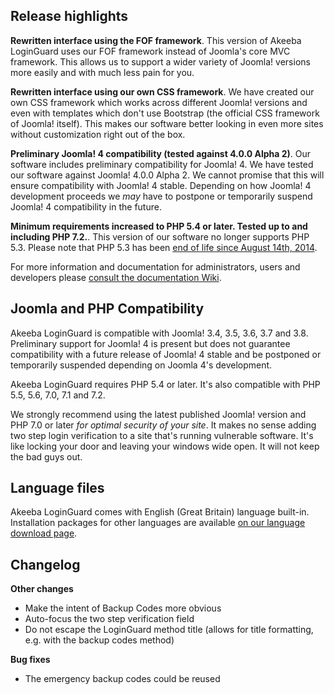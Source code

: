 ## Release highlights

**Rewritten interface using the FOF framework**. This version of Akeeba LoginGuard uses our FOF framework instead of Joomla's core MVC framework. This allows us to support a wider variety of Joomla! versions more easily and with much less pain for you.
 
**Rewritten interface using our own CSS framework**. We have created our own CSS framework which works across different Joomla! versions and even with templates which don't use Bootstrap (the official CSS framework of Joomla! itself). This makes our software better looking in even more sites without customization right out of the box.

**Preliminary Joomla! 4 compatibility (tested against 4.0.0 Alpha 2)**. Our software includes preliminary compatibility for Joomla! 4. We have tested our software against Joomla! 4.0.0 Alpha 2. We cannot promise that this will ensure compatibility with Joomla! 4 stable. Depending on how Joomla! 4 development proceeds we _may_ have to postpone or temporarily suspend Joomla! 4 compatibility in the future.

**Minimum requirements increased to PHP 5.4 or later. Tested up to and including PHP 7.2.**. This version of our software no longer supports PHP 5.3. Please note that PHP 5.3 has been [end of life since August 14th, 2014](http://php.net/eol.php).

For more information and documentation for administrators, users and developers please [consult the documentation Wiki](https://github.com/akeeba/loginguard/wiki).
 
## Joomla and PHP Compatibility

Akeeba LoginGuard is compatible with Joomla! 3.4, 3.5, 3.6, 3.7 and 3.8. Preliminary support for Joomla! 4 is present but does not guarantee compatibility with a future release of Joomla! 4 stable and be postponed or temporarily suspended depending on Joomla 4's development.

Akeeba LoginGuard requires PHP 5.4 or later. It's also compatible with PHP 5.5, 5.6, 7.0, 7.1 and 7.2.

We strongly recommend using the latest published Joomla! version and PHP 7.0 or later _for optimal security of your site_. It makes no sense adding two step login verification to a site that's running vulnerable software. It's like locking your door and leaving your windows wide open. It will not keep the bad guys out.

## Language files

Akeeba LoginGuard comes with English (Great Britain) language built-in. Installation packages for other languages are available [on our language download page](https://cdn.akeebabackup.com/language/loginguard/index.html).

## Changelog

**Other changes**

* Make the intent of Backup Codes more obvious
* Auto-focus the two step verification field
* Do not escape the LoginGuard method title (allows for title formatting, e.g. with the backup codes method) 

**Bug fixes**

* The emergency backup codes could be reused

